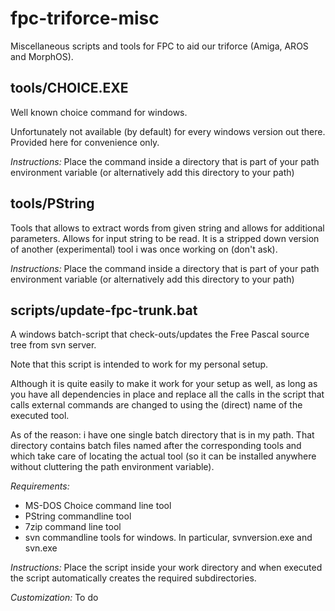 # fpc-triforce-misc
Miscellaneous scripts and tools for FPC to aid our triforce (Amiga, AROS and MorphOS).


## tools/CHOICE.EXE

Well known choice command for windows.

Unfortunately not available (by default) for every windows version out there. Provided here for convenience only.

*Instructions:*
Place the command inside a directory that is part of your path environment variable (or alternatively add this directory to your path)


## tools/PString 

Tools that allows to extract words from given string and allows for additional parameters. Allows for input string to be read. It is a stripped down version of another (experimental) tool i was once working on (don't ask).

*Instructions:*
Place the command inside a directory that is part of your path environment variable (or alternatively add this directory to your path)


## scripts/update-fpc-trunk.bat

A windows batch-script that check-outs/updates the Free Pascal source tree from svn server.

Note that this script is intended to work for my personal setup.

Although it is quite easily to make it work for your setup as well, as long as you have all dependencies in place and replace all the calls in the script that calls external commands are changed to using the (direct) name of the executed tool.

As of the reason: i have one single batch directory that is in my path. That directory contains batch files named after the corresponding tools and which take care of locating the actual tool (so it can be installed anywhere without cluttering the path environment variable).

*Requirements:*
- MS-DOS Choice command line tool
- PString commandline tool
- 7zip command line tool
- svn commandline tools for windows. In particular, svnversion.exe and svn.exe

*Instructions:*
Place the script inside your work directory and when executed the script automatically creates the required subdirectories.

*Customization:*
To do